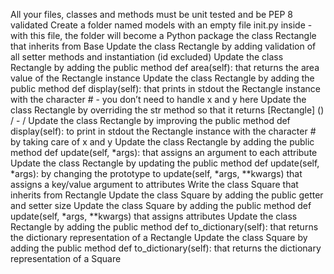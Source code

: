 All your files, classes and methods must be unit tested and be PEP 8 validated Create a folder named models with an empty file init.py inside - with this file, the folder will become a Python package the class Rectangle that inherits from Base Update the class Rectangle by adding validation of all setter methods and instantiation (id excluded) Update the class Rectangle by adding the public method def area(self): that returns the area value of the Rectangle instance Update the class Rectangle by adding the public method def display(self): that prints in stdout the Rectangle instance with the character # - you don’t need to handle x and y here Update the class Rectangle by overriding the str method so that it returns [Rectangle] () / - / Update the class Rectangle by improving the public method def display(self): to print in stdout the Rectangle instance with the character # by taking care of x and y Update the class Rectangle by adding the public method def update(self, *args): that assigns an argument to each attribute Update the class Rectangle by updating the public method def update(self, *args): by changing the prototype to update(self, *args, **kwargs) that assigns a key/value argument to attributes Write the class Square that inherits from Rectangle Update the class Square by adding the public getter and setter size Update the class Square by adding the public method def update(self, *args, **kwargs) that assigns attributes Update the class Rectangle by adding the public method def to_dictionary(self): that returns the dictionary representation of a Rectangle Update the class Square by adding the public method def to_dictionary(self): that returns the dictionary representation of a Square
